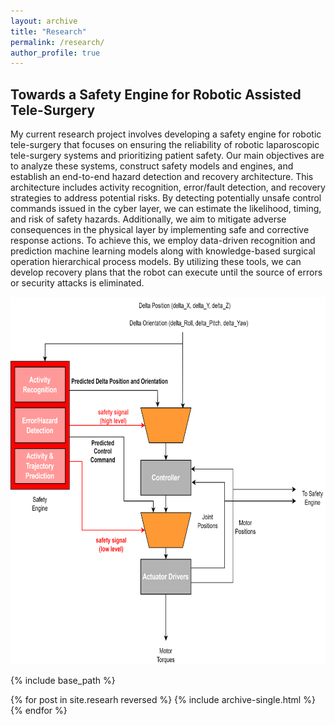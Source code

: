 ```yaml
---
layout: archive
title: "Research"
permalink: /research/
author_profile: true
---
```


## Towards a Safety Engine for Robotic Assisted Tele-Surgery

My current research project involves developing a safety engine for robotic tele-surgery that focuses on ensuring the reliability of robotic laparoscopic tele-surgery systems and prioritizing patient safety. Our main objectives are to analyze these systems, construct safety models and engines, and establish an end-to-end hazard detection and recovery architecture. This architecture includes activity recognition, error/fault detection, and recovery strategies to address potential risks. By detecting potentially unsafe control commands issued in the cyber layer, we can estimate the likelihood, timing, and risk of safety hazards. Additionally, we aim to mitigate adverse consequences in the physical layer by implementing safe and corrective response actions. To achieve this, we employ data-driven recognition and prediction machine learning models along with knowledge-based surgical operation hierarchical process models. By utilizing these tools, we can develop recovery plans that the robot can execute until the source of errors or security attacks is eliminated.

<p style="text-align:center;"><img src="/images/system_diag.png" width="700" height="588"></p>


{% include base_path %}

{% for post in site.researh reversed %}
  {% include archive-single.html %}
{% endfor %}
